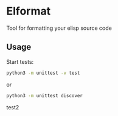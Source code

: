 # Elformat
Tool for formatting your elisp source code

## Usage
Start tests:
```bash
python3 -m unittest -v test
```
or
```bash
python3 -m unittest discover
```
test2

